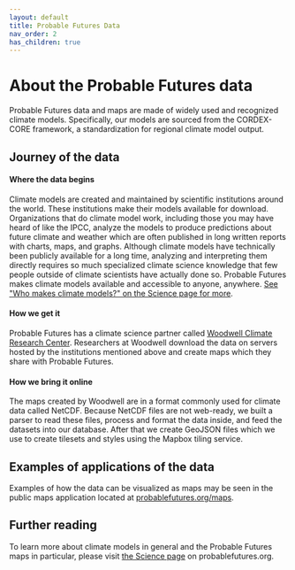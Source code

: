 ```yaml
---
layout: default
title: Probable Futures Data
nav_order: 2
has_children: true
---
```


# About the Probable Futures data

Probable Futures data and maps are made of widely used and recognized climate models. Specifically, our models are sourced from the CORDEX-CORE framework, a standardization for regional climate model output.

## Journey of the data

#### Where the data begins
Climate models are created and maintained by scientific institutions around the world. These institutions make their models available for download. Organizations that do climate model work, including those you may have heard of like the IPCC, analyze the models to produce predictions about future climate and weather which are often published in long written reports with charts, maps, and graphs. Although climate models have technically been publicly available for a long time, analyzing and interpreting them directly requires so much specialized climate science knowledge that few people outside of climate scientists have actually done so. Probable Futures makes climate models available and accessible to anyone, anywhere. [See "Who makes climate models?" on the Science page for more](https://probablefutures.org/science/climate-models/).

#### How we get it
Probable Futures has a climate science partner called [Woodwell Climate Research Center](https://www.woodwellclimate.org/). Researchers at Woodwell download the data on servers hosted by the institutions mentioned above and create maps which they share with Probable Futures.

#### How we bring it online
The maps created by Woodwell are in a format commonly used for climate data called NetCDF. Because NetCDF files are not web-ready, we built a parser to read these files, process and format the data inside, and feed the datasets into our database. After that we create GeoJSON files which we use to create tilesets and styles using the Mapbox tiling service.

## Examples of applications of the data

Examples of how the data can be visualized as maps may be seen in the public maps application located at [probablefutures.org/maps](https://probablefutures.org/maps).

## Further reading

To learn more about climate models in general and the Probable Futures maps in particular, please visit [the Science page](https://probablefutures.org/science/) on probablefutures.org.
